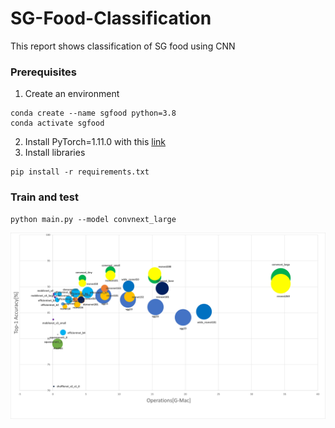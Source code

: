 # SG-Food-Classification
This report shows classification of SG food using CNN

### Prerequisites

1. Create an environment
```
conda create --name sgfood python=3.8
conda activate sgfood
```
2. Install PyTorch=1.11.0 with this [link](https://pytorch.org/)
3. Install libraries
```
pip install -r requirements.txt
```

### Train and test

```
python main.py --model convnext_large
```


![CNN Result](https://github.com/Tony001-hou/SG-Food-Classification/blob/main/result.jpg)


